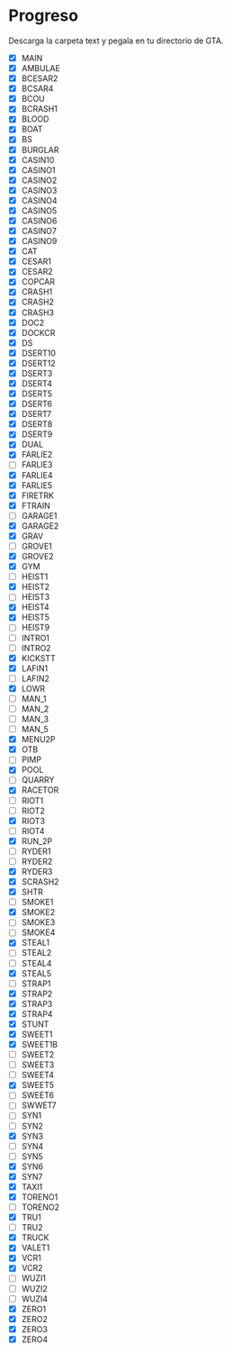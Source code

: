 # Progreso

Descarga la carpeta text y pegala en tu directorio de GTA.

- [x] MAIN
- [x] AMBULAE
- [x] BCESAR2
- [x] BCSAR4
- [x] BCOU
- [x] BCRASH1
- [x] BLOOD
- [x] BOAT
- [x] BS
- [x] BURGLAR
- [x] CASIN10
- [x] CASINO1
- [x] CASINO2
- [x] CASINO3
- [x] CASINO4
- [x] CASINO5
- [x] CASINO6
- [x] CASINO7
- [x] CASINO9
- [x] CAT
- [x] CESAR1
- [x] CESAR2
- [x] COPCAR
- [x] CRASH1
- [x] CRASH2
- [x] CRASH3
- [x] DOC2
- [x] DOCKCR
- [x] DS
- [x] DSERT10
- [x] DSERT12
- [x] DSERT3
- [x] DSERT4
- [x] DSERT5
- [x] DSERT6
- [x] DSERT7
- [x] DSERT8
- [x] DSERT9
- [x] DUAL
- [x] FARLIE2
- [ ] FARLIE3
- [x] FARLIE4
- [x] FARLIE5
- [x] FIRETRK
- [x] FTRAIN
- [ ] GARAGE1
- [x] GARAGE2
- [x] GRAV
- [ ] GROVE1
- [x] GROVE2
- [x] GYM
- [ ] HEIST1
- [x] HEIST2
- [ ] HEIST3
- [x] HEIST4
- [x] HEIST5
- [ ] HEIST9
- [ ] INTRO1
- [ ] INTRO2
- [x] KICKSTT
- [x] LAFIN1
- [ ] LAFIN2
- [x] LOWR
- [ ] MAN_1
- [ ] MAN_2
- [ ] MAN_3
- [ ] MAN_5
- [x] MENU2P
- [x] OTB
- [ ] PIMP
- [x] POOL
- [ ] QUARRY
- [x] RACETOR
- [ ] RIOT1
- [ ] RIOT2
- [x] RIOT3
- [ ] RIOT4
- [x] RUN_2P
- [ ] RYDER1
- [ ] RYDER2
- [x] RYDER3
- [x] SCRASH2
- [x] SHTR
- [ ] SMOKE1
- [x] SMOKE2
- [ ] SMOKE3
- [ ] SMOKE4
- [x] STEAL1
- [ ] STEAL2
- [ ] STEAL4
- [x] STEAL5
- [ ] STRAP1
- [x] STRAP2
- [x] STRAP3
- [x] STRAP4
- [x] STUNT
- [x] SWEET1
- [x] SWEET1B
- [ ] SWEET2
- [ ] SWEET3
- [ ] SWEET4
- [x] SWEET5
- [ ] SWEET6
- [ ] SWWET7
- [ ] SYN1
- [ ] SYN2
- [x] SYN3
- [ ] SYN4
- [ ] SYN5
- [x] SYN6
- [x] SYN7
- [x] TAXI1
- [x] TORENO1
- [ ] TORENO2
- [x] TRU1
- [ ] TRU2
- [x] TRUCK
- [x] VALET1
- [x] VCR1
- [x] VCR2
- [ ] WUZI1
- [ ] WUZI2
- [ ] WUZI4
- [x] ZERO1
- [x] ZERO2
- [x] ZERO3
- [x] ZERO4

